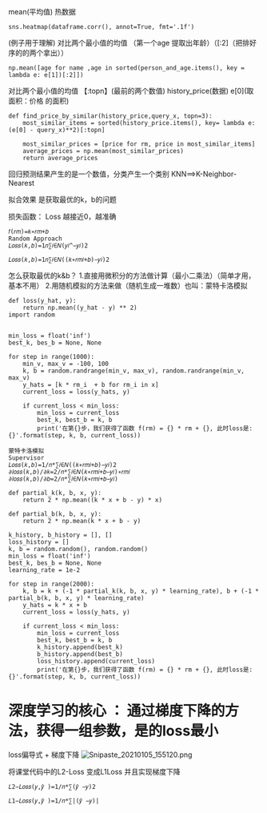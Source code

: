 mean(平均值)
热数据
```
sns.heatmap(dataframe.corr(), annot=True, fmt='.1f')
```
(例子用于理解)
对比两个最小值的均值
（第一个age 提取出年龄）（[:2]（把排好序的的两个拿出））
```
np.mean([age for name ,age in sorted(person_and_age.items(), key = lambda e: e[1])[:2]])
```
对比两个最小值的均值
【:topn】(最前的两个数值)
history_price(数据)
e[0](取 面积：价格 的面积)
```
def find_price_by_similar(history_price,query_x, topn=3):
	most_similar_items = sorted(history_price.items(), key= lambda e: (e[0] - query_x)**2)[:topn]

	most_similar_prices = [price for rm, price in most_similar_items]
	average_prices = np.mean(most_similar_prices)
	return average_prices
```

回归预测结果产生的是一个数值，分类产生一个类别
KNN==>K-Neighbor-Nearest

拟合效果 是获取最优的k，b的问题


损失函数：
Loss
越接近0，越准确
```
𝑓(𝑟𝑚)=𝑘∗𝑟𝑚+𝑏
Random Approach
𝐿𝑜𝑠𝑠(𝑘,𝑏)=1𝑛∑𝑖∈𝑁(𝑦𝑖^−𝑦𝑖)2
 
𝐿𝑜𝑠𝑠(𝑘,𝑏)=1𝑛∑𝑖∈𝑁((𝑘∗𝑟𝑚𝑖+𝑏)−𝑦𝑖)2
```
 
怎么获取最优的k&b？
1.直接用微积分的方法做计算（最小二乘法）（简单才用，基本不用）
2.用随机模拟的方法来做（随机生成一堆数）也叫：蒙特卡洛模拟
```
def loss(y_hat, y):
    return np.mean((y_hat - y) ** 2)
import random


min_loss = float('inf')
best_k, bes_b = None, None

for step in range(1000):
    min_v, max_v = -100, 100
    k, b = random.randrange(min_v, max_v), random.randrange(min_v, max_v)
    y_hats = [k * rm_i  + b for rm_i in x]
    current_loss = loss(y_hats, y)
    
    if current_loss < min_loss:
        min_loss = current_loss
        best_k, best_b = k, b
        print('在第{}步，我们获得了函数 f(rm) = {} * rm + {}, 此时loss是: {}'.format(step, k, b, current_loss))

```
```
蒙特卡洛模拟
Supervisor
𝐿𝑜𝑠𝑠(𝑘,𝑏)=1/𝑛*∑𝑖∈𝑁((𝑘∗𝑟𝑚𝑖+𝑏)−𝑦𝑖)2
∂𝑙𝑜𝑠𝑠(𝑘,𝑏)/∂𝑘=2/𝑛*∑𝑖∈𝑁(𝑘∗𝑟𝑚𝑖+𝑏−𝑦𝑖)∗𝑟𝑚𝑖
∂𝑙𝑜𝑠𝑠(𝑘,𝑏)/∂𝑏=2/𝑛*∑𝑖∈𝑁(𝑘∗𝑟𝑚𝑖+𝑏−𝑦𝑖)
```
```
def partial_k(k, b, x, y):
    return 2 * np.mean((k * x + b - y) * x)

def partial_b(k, b, x, y):
    return 2 * np.mean(k * x + b - y)

k_history, b_history = [], []
loss_history = []
k, b = random.random(), random.random()
min_loss = float('inf')
best_k, bes_b = None, None
learning_rate = 1e-2

for step in range(2000):
    k, b = k + (-1 * partial_k(k, b, x, y) * learning_rate), b + (-1 * partial_b(k, b, x, y) * learning_rate)
    y_hats = k * x + b
    current_loss = loss(y_hats, y)
    
    if current_loss < min_loss:
        min_loss = current_loss
        best_k, best_b = k, b
        k_history.append(best_k)
        b_history.append(best_b)
        loss_history.append(current_loss)
        print('在第{}步，我们获得了函数 f(rm) = {} * rm + {}, 此时loss是: {}'.format(step, k, b, current_loss))
```

# 深度学习的核心 ： 通过梯度下降的方法，获得一组参数，是的loss最小
loss偏导式 + 梯度下降
![Snipaste_20210105_155120.png](0)


将课堂代码中的L2-Loss 变成L1Loss 并且实现梯度下降
```
𝐿2−𝐿𝑜𝑠𝑠(𝑦,𝑦̂ )=1/𝑛*∑(𝑦̂ −𝑦)2
 
𝐿1−𝐿𝑜𝑠𝑠(𝑦,𝑦̂ )=1/𝑛*∑|(𝑦̂ −𝑦)|
```

